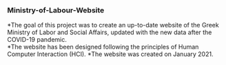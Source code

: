 ### Ministry-of-Labour-Website

*The goal of this project was to create an up-to-date website of the Greek Ministry of Labor and Social Affairs, updated with the new data after the COVID-19 pandemic.  
*The website has been designed following the principles of Human Computer Interaction (HCI).
*The website was created on January 2021.
